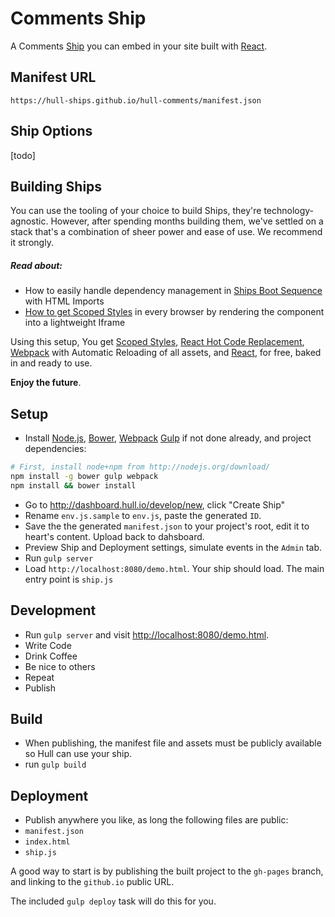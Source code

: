 Comments Ship
==========

A Comments [Ship](http://hull.io/ships) you can embed in your site built with [React](http://facebook.github.io/react/). 

## Manifest URL

    https://hull-ships.github.io/hull-comments/manifest.json

## Ship Options

[todo]


## Building Ships

You can use the tooling of your choice to build Ships, they're technology-agnostic. However, after spending months building them, we've settled on a stack that's a combination of sheer power and ease of use. We recommend it strongly.

##### Read about:

- How to easily handle dependency management in [Ships Boot Sequence](HULL_BOOT_README.md) with HTML Imports
- [How to get Scoped Styles](STYLES_SANDBOX.md) in every browser by rendering the component into a lightweight Iframe


Using this setup, You get [Scoped Styles](STYLES_SANDBOX.md), [React Hot Code Replacement](https://github.com/gaearon/react-hot-loader), [Webpack](http://webpack.github.io/) with Automatic Reloading of all assets, and [React](http://facebook.github.io/react/), for free, baked in and ready to use.

__Enjoy the future__.



## Setup
- Install [Node.js](http://nodejs.org), [Bower](http://bower.io/), [Webpack](http://webpack.github.io) [Gulp](http://gulpjs.com/) if not done already, and project dependencies:

```sh
# First, install node+npm from http://nodejs.org/download/
npm install -g bower gulp webpack
npm install && bower install
```

- Go to http://dashboard.hull.io/develop/new, click "Create Ship"
- Rename `env.js.sample` to `env.js`, paste the generated `ID`.
- Save the the generated `manifest.json` to your project's root, edit it to heart's content. Upload back to dahsboard.
- Preview Ship and Deployment settings, simulate events in the `Admin` tab.
- Run `gulp server`
- Load `http://localhost:8080/demo.html`. Your ship should load. The main entry point is `ship.js`

## Development

- Run `gulp server` and visit [http://localhost:8080/demo.html](http://localhost:8080/demo.html).
- Write Code
- Drink Coffee
- Be nice to others
- Repeat
- Publish

## Build
- When publishing, the manifest file and assets must be publicly available so Hull can use your ship.
- run `gulp build`

## Deployment
- Publish anywhere you like, as long the following files are public:
- `manifest.json`
- `index.html`
- `ship.js`
 
A good way to start is by publishing the built project to the `gh-pages` branch, and linking to the `github.io` public URL. 

The included `gulp deploy` task will do this for you.
